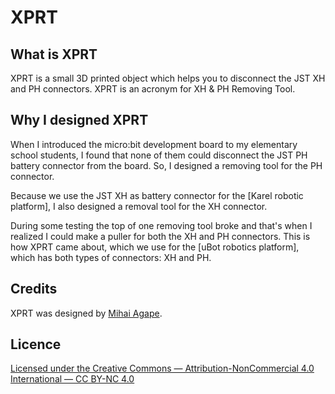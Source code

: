 # XPRT

## What is XPRT
<p>XPRT is a small 3D printed object which helps you to disconnect the JST XH and PH connectors. XPRT is an acronym for XH & PH Removing Tool.</p>

## Why I designed XPRT
<p>When I introduced the micro:bit development board to my elementary school students, I found that none of them could disconnect the JST PH battery connector from the board. So, I designed a removing tool for the PH connector.</p>
<p>Because we use the JST XH as battery connector for the [Karel robotic platform], I also designed a removal tool for the XH connector.</p>
<p>During some testing the top of one removing tool broke and that's when I realized I could make a puller for both the XH and PH connectors. This is how XPRT came about, which we use for the [uBot robotics platform], which has both types of connectors: XH and PH.</p>

## Credits
XPRT was designed by [Mihai Agape](https://github.com/magape).

## Licence
[Licensed under the Creative Commons — Attribution-NonCommercial 4.0 International — CC BY-NC 4.0](https://creativecommons.org/licenses/by-nc/4.0/)

